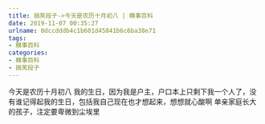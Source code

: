 ```yaml
---
title: 搞笑段子->今天是农历十月初八 | 糗事百科
date: 2019-11-07 00:35:27
urlname: 0dccdddb4c1b601d45841b6c6ba38e71
tags: 
- 糗事百科
categories:
- 糗事百科
- 搞笑段子
---
```

今天是农历十月初八 我的生日，因为我是户主，户口本上只剩下我一个人了，没有谁记得起我的生日，包括我自己现在也才想起来，想想就心酸啊 单亲家庭长大的孩子，注定要卑微到尘埃里


